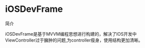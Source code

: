 # iOSDevFrame

  简介
  
  iOSDevFrame是基于MVVM编程思想进行构建的，解决了IOS开发中ViewController过于臃肿的问题,为controller瘦身，使用结构更加清晰。
